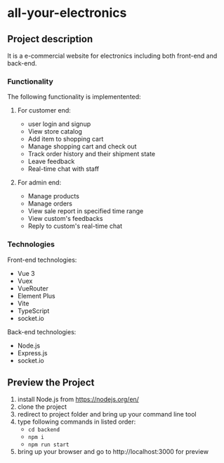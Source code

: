 # all-your-electronics

## Project description

It is a e-commercial website for electronics including both front-end and back-end.

### Functionality

The following functionality is implementented:

1. For customer end: 
   - user login and signup
   - View store catalog
   - Add item to shopping cart
   - Manage shopping cart and check out
   - Track order history and their shipment state
   - Leave feedback
   - Real-time chat with staff

2. For admin end:
   - Manage products
   - Manage orders
   - View sale report in specified time range
   - View custom's feedbacks
   - Reply to custom's real-time chat

### Technologies

Front-end technologies:
-  Vue 3
-  Vuex
-  VueRouter
-  Element Plus
-  Vite
-  TypeScript
-  socket.io

Back-end technologies:
- Node.js
- Express.js
- socket.io

## Preview the Project

1. install Node.js from https://nodejs.org/en/
2. clone the project
3. redirect to project folder and bring up your command line tool
4. type following commands in listed order:
   - `cd backend`
   - `npm i`
   - `npm run start`
5. bring up your browser and go to http://localhost:3000 for preview
